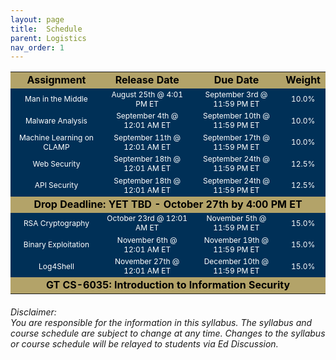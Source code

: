 ```yaml
---
layout: page
title:  Schedule
parent: Logistics
nav_order: 1
---
```


<html>
<body>
<table>
  <tr align="center" style="color:#000000; font-size:16px; font-weight:bold; background-color:#B3A369"> 
    <td>Assignment</td>
    <td>Release Date</td>
    <td>Due Date</td>
    <td>Weight</td>
  </tr>  
  
  <tr align="center" style="color:#FFFFFF;background-color:#003057; font-size:12px;">
    <td>Man in the Middle</td>
    <td>August 25th @ 4:01 PM ET</td>
    <td>September 3rd @ 11:59 PM ET</td>
    <td>10.0%</td>
  </tr>
  
   <tr align="center" style="color:#FFFFFF; background-color:#003057; font-size:12px;">
    <td>Malware Analysis</td>
    <td>September 4th @ 12:01 AM ET</td>
    <td>September 10th @ 11:59 PM ET</td>
    <td>10.0%</td>
  </tr>
  
   <tr align="center" style="color:#FFFFFF; background-color:#003057; font-size:12px;">
    <td>Machine Learning on CLAMP</td>
    <td>September 11th @ 12:01 AM ET</td>
    <td>September 17th @ 11:59 PM ET</td>
    <td>10.0%</td>
  </tr>
    
   <tr align="center" style="color:#FFFFFF; background-color:#003057; font-size:12px;">
    <td>Web Security</td>
    <td>September 18th @ 12:01 AM ET</td>
    <td>September 24th @ 11:59 PM ET</td>
    <td>12.5%</td>
  </tr>
  
  <tr align="center" style="color:#FFFFFF; background-color:#003057; font-size:12px;">
    <td>API Security</td>
    <td>September 18th @ 12:01 AM ET</td>
    <td>September 24th @ 11:59 PM ET</td>
    <td>12.5%</td>
  </tr>
  
  <tr align="center" style="color:#000000; font-size:16px; font-weight:bold; background-color:#B3A369">
  	<td colspan=4>Drop Deadline: YET TBD - October 27th by 4:00 PM ET</td>
  </tr>
  
   <tr align="center" style="color:#FFFFFF; background-color:#003057; font-size:12px;">
    <td>RSA Cryptography</td>
    <td>October 23rd @ 12:01 AM ET</td>
    <td>November 5th @ 11:59 PM ET</td>
    <td>15.0%</td>
  </tr>
  
   <tr align="center" style="color:#FFFFFF; background-color:#003057; font-size:12px;">
    <td>Binary Exploitation</td>
    <td>November 6th @ 12:01 AM ET</td>
    <td>November 19th @ 11:59 PM ET</td>
    <td>15.0%</td>
  </tr>
  
   <tr align="center" style="color:#FFFFFF; background-color:#003057; font-size:12px;">
    <td>Log4Shell</td>
    <td>November 27th @ 12:01 AM ET</td>
    <td>December 10th @ 11:59 PM ET</td>
    <td>15.0%</td>
  </tr>
  
  <tr align="center" style="color:#000000; font-size:16px; font-weight:bold; background-color:#B3A369">
  	<td colspan=4>GT CS-6035: Introduction to Information Security</td>
  </tr>
</table>
</body>
</html>


###### Disclaimer:<br>You are responsible for the information in this syllabus. The syllabus and course schedule are subject to change at any time. Changes to the syllabus or course schedule will be relayed to students via Ed Discussion.
